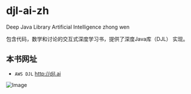 # djl-ai-zh
Deep Java Library Artificial Intelligence zhong wen

包含代码，数学和讨论的交互式深度学习书，提供了深度Java库（DJL） 实现。

## 本书网址

* `AWS DJL` http://djl.ai

![Image](https://gitee.com/jameszow/djl-ai-zh/blob/master/images/numbers.png)
